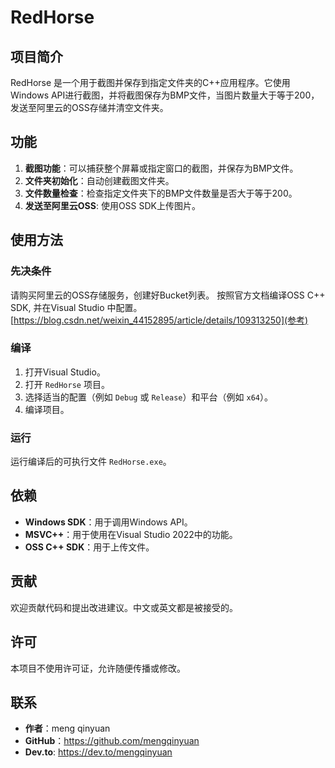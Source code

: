 # RedHorse

## 项目简介

RedHorse 是一个用于截图并保存到指定文件夹的C++应用程序。它使用Windows API进行截图，并将截图保存为BMP文件，当图片数量大于等于200，发送至阿里云的OSS存储并清空文件夹。

## 功能

1. **截图功能**：可以捕获整个屏幕或指定窗口的截图，并保存为BMP文件。
2. **文件夹初始化**：自动创建截图文件夹。
3. **文件数量检查**：检查指定文件夹下的BMP文件数量是否大于等于200。
4. **发送至阿里云OSS**: 使用OSS SDK上传图片。

## 使用方法

### 先决条件
请购买阿里云的OSS存储服务，创建好Bucket列表。
按照官方文档编译OSS C++ SDK, 并在Visual Studio 中配置。[https://blog.csdn.net/weixin_44152895/article/details/109313250](参考)

### 编译

1. 打开Visual Studio。
2. 打开 `RedHorse` 项目。
3. 选择适当的配置（例如 `Debug` 或 `Release`）和平台（例如 `x64`）。
4. 编译项目。

### 运行
运行编译后的可执行文件 `RedHorse.exe`。

## 依赖

- **Windows SDK**：用于调用Windows API。
- **MSVC++**：用于使用在Visual Studio 2022中的功能。
- **OSS C++ SDK**：用于上传文件。

## 贡献

欢迎贡献代码和提出改进建议。中文或英文都是被接受的。

## 许可

本项目不使用许可证，允许随便传播或修改。

## 联系

- **作者**：meng qinyuan
- **GitHub**：https://github.com/mengqinyuan
- **Dev.to**: https://dev.to/mengqinyuan
